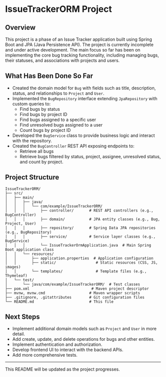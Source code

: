 # IssueTrackerORM Project

## Overview
This project is a phase of an Issue Tracker application built using Spring Boot and JPA (Java Persistence API). The project is currently incomplete and under active development. The main focus so far has been on implementing the core bug tracking functionality, including managing bugs, their statuses, and associations with projects and users.

## What Has Been Done So Far
- Created the domain model for `Bug` with fields such as title, description, status, and relationships to `Project` and `User`.
- Implemented the `BugRepository` interface extending `JpaRepository` with custom queries to:
  - Find bugs by status
  - Find bugs by project ID
  - Find bugs assigned to a specific user
  - Find unresolved bugs assigned to a user
  - Count bugs by project ID
- Developed the `BugService` class to provide business logic and interact with the repository.
- Created the `BugController` REST API exposing endpoints to:
  - Retrieve all bugs
  - Retrieve bugs filtered by status, project, assignee, unresolved status, and count by project.

## Project Structure

```
IssueTrackerORM/
├── src/
│   ├── main/
│   │   ├── java/
│   │   │   └── com/example/IssueTrackerORM/
│   │   │       ├── controller/       # REST API controllers (e.g., BugController)
│   │   │       ├── domain/           # JPA entity classes (e.g., Bug, Project, User)
│   │   │       ├── repository/       # Spring Data JPA repositories (e.g., BugRepository)
│   │   │       ├── service/          # Service layer classes (e.g., BugService)
│   │   │       └── IssueTrackerOrmApplication.java  # Main Spring Boot application class
│   │   └── resources/
│   │       ├── application.properties  # Application configuration
│   │       ├── static/                  # Static resources (CSS, JS, images)
│   │       └── templates/               # Template files (e.g., Thymeleaf)
│   └── test/
│       └── java/com/example/IssueTrackerORM/  # Test classes
├── pom.xml                            # Maven project descriptor
├── mvnw, mvnw.cmd                    # Maven wrapper scripts
├── .gitignore, .gitattributes        # Git configuration files
└── README.md                         # This file
```

## Next Steps
- Implement additional domain models such as `Project` and `User` in more detail.
- Add create, update, and delete operations for bugs and other entities.
- Implement authentication and authorization.
- Develop frontend UI to interact with the backend APIs.
- Add more comprehensive tests.

---

This README will be updated as the project progresses.
